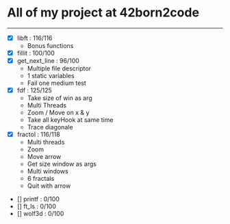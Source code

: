All of my project at 42born2code
================================

--------------------------------


- [X] libft : 116/116
	* Bonus functions
- [X] fillit : 100/100
- [X] get_next_line : 96/100
	* Multiple file descriptor
	* 1 static variables
	* Fail one medium test
- [X] fdf : 125/125
	* Take size of win as arg
	* Multi Threads
	* Zoom / Move on x & y
	* Take all keyHook at same time
	* Trace diagonale
- [X] fractol : 116/118
	* Multi threads
	* Zoom
	* Move arrow
	* Get size window as args
	* Multi windows
	* 6 fractals
	* Quit with arrow
- [] printf : 0/100
- [] ft_ls : 0/100
- [] wolf3d : 0/100
